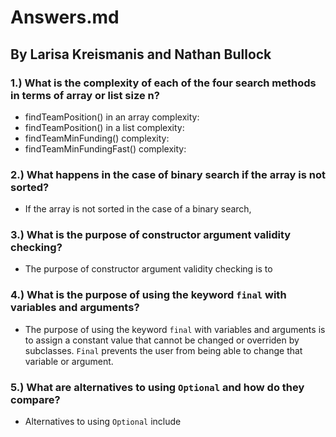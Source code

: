 # Answers.md
## By Larisa Kreismanis and Nathan Bullock

### 1.) What is the complexity of each of the four search methods in terms of array or list size n?
- findTeamPosition() in an array complexity: 
- findTeamPosition() in a list complexity:
- findTeamMinFunding() complexity:
- findTeamMinFundingFast() complexity:

### 2.) What happens in the case of binary search if the array is not sorted?
- If the array is not sorted in the case of a binary search, 

### 3.) What is the purpose of constructor argument validity checking?
- The purpose of constructor argument validity checking is to 

### 4.) What is the purpose of using the keyword `final` with variables and arguments?
- The purpose of using the keyword `final` with variables and arguments is to assign a constant value that cannot be changed or overriden by subclasses.  `Final` prevents the user from being able to change that variable or argument.

### 5.) What are alternatives to using `Optional` and how do they compare?
- Alternatives to using `Optional` include 